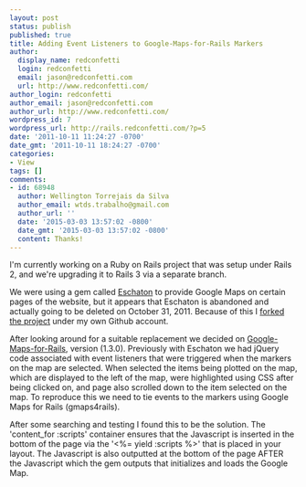```yaml
---
layout: post
status: publish
published: true
title: Adding Event Listeners to Google-Maps-for-Rails Markers
author:
  display_name: redconfetti
  login: redconfetti
  email: jason@redconfetti.com
  url: http://www.redconfetti.com/
author_login: redconfetti
author_email: jason@redconfetti.com
author_url: http://www.redconfetti.com/
wordpress_id: 7
wordpress_url: http://rails.redconfetti.com/?p=5
date: '2011-10-11 11:24:27 -0700'
date_gmt: '2011-10-11 18:24:27 -0700'
categories:
- View
tags: []
comments:
- id: 68948
  author: Wellington Torrejais da Silva
  author_email: wtds.trabalho@gmail.com
  author_url: ''
  date: '2015-03-03 13:57:02 -0800'
  date_gmt: '2015-03-03 13:57:02 -0800'
  content: Thanks!
---
```

<p>I'm currently working on a Ruby on Rails project that was setup under Rails 2, and we're upgrading it to Rails 3 via a separate branch.</p>
<p>We were using a gem called <a href="https://github.com/yawningman/eschaton" target="_blank">Eschaton</a> to provide Google Maps on certain pages of the website, but it appears that Eschaton is abandoned and actually going to be deleted on October 31, 2011. Because of this I <a href="https://github.com/redconfetti/eschaton" target="_blank">forked the project</a> under my own Github account.</p>
<p>After looking around for a suitable replacement we decided on <a href="https://github.com/apneadiving/Google-Maps-for-Rails" target="_blank">Google-Maps-for-Rails</a>, version (1.3.0). Previously with Eschaton we had jQuery code associated with event listeners that were triggered when the markers on the map are selected. When selected the items being plotted on the map, which are displayed to the left of the map, were highlighted using CSS after being clicked on, and page also scrolled down to the item selected on the map. To reproduce this we need to tie events to the markers using Google Maps for Rails (gmaps4rails).</p>
<p>After some searching and testing I found this to be the solution. The 'content_for :scripts' container ensures that the Javascript is inserted in the bottom of the page via the '<%= yield :scripts %>' that is placed in your layout. The Javascript is also outputted at the bottom of the page AFTER the Javascript which the gem outputs that initializes and loads the Google Map.</p>
<pre class="brush:rails">
<script charset="utf-8" type="text/javascript"><br />
// <![CDATA[<br />
		Gmaps.map.callback = function() {<br />
			for (var i = 0; i <  Gmaps.map.markers.length; ++i) {<br />
 				google.maps.event.addListener(Gmaps.map.markers[i].serviceObject, 'click', function(object) {<br />
  					alert('lat: '+object.latLng.Na+' long: '+object.latLng.Oa);<br />
 				});<br />
 			}<br />
 		}<br />
// ]]><br />
</pre></p>
<p>After further coding I found that I needed to reference the MySQL ID of each of the objects, which is included in the ID of each element on the page. I updated my controller to use the following so that the MySQL ID would be available in the JSON:</p>
<pre class="brush:rails">@json = @properties.to_gmaps4rails do |property|<br />
  ""id": "#{property[0].id}""<br />
end</pre><br />
I then needed to figure out how to pass this ID to the function that is passed to the 'google.maps.event.addListener'. I did this like so:</p>
<pre class="brush:rails">
<script charset="utf-8" type="text/javascript"><br />
// <![CDATA[<br />
		Gmaps.map.callback = function() {<br />
			for (var i = 0; i <  Gmaps.map.markers.length; ++i) {<br />
				var marker = Gmaps.map.markers[i].serviceObject;<br />
 				marker.marker_id = Gmaps.map.markers[i].id;<br />
 				google.maps.event.addListener(marker, 'click', function() {<br />
 					alert('marker id: '+this.marker_id);<br />
 				});<br />
 			}<br />
 		}<br />
// ]]<br />
></script></pre></p>

